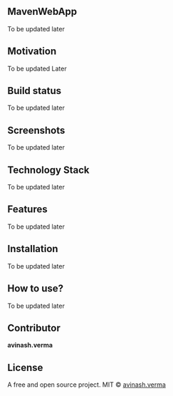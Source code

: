 ## MavenWebApp
To be updated later

## Motivation
To be updated Later

## Build status
To be updated later

## Screenshots
To be updated later

## Technology Stack
To be updated later

## Features
To be updated later

## Installation
To be updated later

## How to use?
To be updated later

## Contributor

**avinash.verma**

## License
A free and open source project.
MIT © [avinash.verma]()